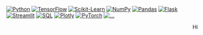 <!-- ### Hi there 👋 -->

[![Python](https://img.shields.io/badge/python-0E1116?style=for-the-badge&logo=python)](https://github.com/thebugged)
[![TensorFlow](https://img.shields.io/badge/tensorflow-0E1116?style=for-the-badge&logo=tensorflow)](https://github.com/thebugged)
[![Scikit-Learn](https://img.shields.io/badge/scikit--learn-0E1116?style=for-the-badge&logo=scikit-learn)](https://github.com/thebugged)
[![NumPy](https://img.shields.io/badge/numpy-0E1116?style=for-the-badge&logo=numpy)](https://github.com/thebugged)
[![Pandas](https://img.shields.io/badge/pandas-0E1116?style=for-the-badge&logo=pandas)](https://github.com/thebugged)
[![Flask](https://img.shields.io/badge/flask-0E1116?style=for-the-badge&logo=flask)](https://github.com/thebugged)
[![Streamlit](https://img.shields.io/badge/streamlit-0E1116?style=for-the-badge&logo=streamlit)](https://github.com/thebugged)
[![SQL](https://img.shields.io/badge/sql-0E1116?style=for-the-badge&logo=mysql)](https://github.com/thebugged)
[![Plotly](https://img.shields.io/badge/plotly-0E1116?style=for-the-badge&logo=plotly)](https://github.com/thebugged)
[![PyTorch](https://img.shields.io/badge/PyTorch-0E1116?style=for-the-badge&logo=pytorch)](https://github.com/thebugged)
[![...](https://img.shields.io/badge/...-0E1116?style=for-the-badge)](https://github.com/thebugged)

<p align="right">
  Hi  
</p>

<!-- [![LinkedIn](https://img.shields.io/badge/-0E1116?style=for-the-badge&logo=linkedin)](https://www.linkedin.com/in/maikyauisrael) -->


<!--
**thebugged/thebugged** is a ✨ _special_ ✨ repository because its `README.md` (this file) appears on your GitHub profile.

Here are some ideas to get you started:

- 🔭 I’m currently working on ...
- 🌱 I’m currently learning ...
- 👯 I’m looking to collaborate on ...
- 🤔 I’m looking for help with ...
- 💬 Ask me about ...
- 📫 How to reach me: ...
- 😄 Pronouns: ...
- ⚡ Fun fact: ...
-->
